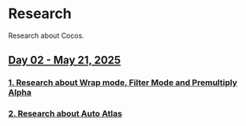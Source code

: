 # Research

Research about Cocos.

## [Day 02 - May 21, 2025](./docs/DAY_12.md)

### [1. Research about Wrap mode, Filter Mode and Premultiply Alpha](./docs/DAY_12.md#1-research-about-wrap-mode-filter-mode-and-premultiply-alpha)
### [2. Research about Auto Atlas](./docs/DAY_12.md#2-research-about-auto-atlas)

